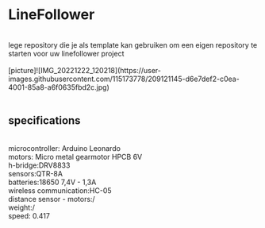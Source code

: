 # LineFollower
<br />
lege repository die je als template kan gebruiken om een eigen repository te starten voor uw linefollower project
<br />
<br />
[picture]![IMG_20221222_120218](https://user-images.githubusercontent.com/115173778/209121145-d6e7def2-c0ea-4001-85a8-a6f0635fbd2c.jpg)

<br />
<br />
  
## specifications
<br />
microcontroller: Arduino Leonardo
<br />
motors: Micro metal gearmotor HPCB 6V
<br />
h-bridge:DRV8833
<br />
sensors:QTR-8A
<br />
batteries:18650 7,4V - 1,3A
<br />
wireless communication:HC-05
<br />
distance sensor - motors:/
<br />
weight:/
<br />
speed: 0.417
<br />
